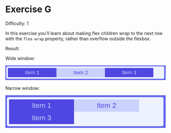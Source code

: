 # Exercise G

Difficulty: 1

In this exercise you'll learn about making flex children wrap to the next row with the `flex-wrap` property, rather than overflow outside the flexbox.

Result:

Wide window:

![image](../../images/g-1.png)

Narrow window:

![image](../../images/g-2.png)
